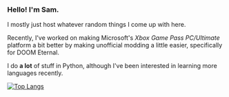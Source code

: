 ### Hello! I'm Sam.
I mostly just host whatever random things I come up with here.  

Recently, I've worked on making Microsoft's _Xbox Game Pass PC/Ultimate_ platform a bit better by making unofficial modding a little easier, specifically for DOOM Eternal.  

I do **a lot** of stuff in Python, although I've been interested in learning more languages recently.

[![Top Langs](https://github-readme-stats.vercel.app/api/top-langs/?username=SEWsam&layout=compact&exclude_repo=sewsam.github.io&custom_title=python%20moment%20lol&theme=prussian)](https://github.com/anuraghazra/github-readme-stats)  
